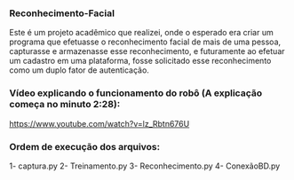 ### Reconhecimento-Facial
Este é um projeto acadêmico que realizei, onde o esperado era criar um programa que efetuasse o reconhecimento facial de mais de uma pessoa, capturasse e armazenasse esse reconhecimento, e futuramente ao efetuar um cadastro em uma plataforma, fosse solicitado esse reconhecimento como um duplo fator de autenticação. 

### Vídeo explicando o funcionamento do robô (A explicação começa no minuto 2:28): 
https://www.youtube.com/watch?v=lz_Rbtn676U

### Ordem de execução dos arquivos:
1- captura.py 
2- Treinamento.py
3- Reconhecimento.py
4- ConexãoBD.py
